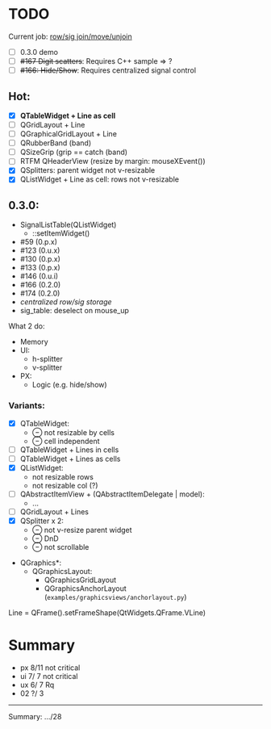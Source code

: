 # TODO

Current job: [row/sig join/move/unjoin](https://github.com/tieugene/iosc.py/milestone/11)

- [ ] 0.3.0 demo
- [ ] ~~#167 Digit scatters~~: Requires C++ sample => ?
- [ ] ~~#166: Hide/Show~~: Requires centralized signal control

## Hot:
- [x] **QTableWidget + Line as cell**
- [ ] QGridLayout + Line
- [ ] QGraphicalGridLayout + Line
- [ ] QRubberBand (band)
- [ ] QSizeGrip (grip == catch (band)
- [ ] RTFM QHeaderView (resize by margin: mouseXEvent())
- [x] QSplitters: parent widget not v-resizable
- [x] QListWidget + Line as cell: rows not v-resizable

## 0.3.0:

- SignalListTable(QListWidget)
  + ::setItemWidget()
-  #59 (0.p.x)
- #123 (0.u.x)
- #130 (0.p.x)
- #133 (0.p.x)
- #146 (0.u.i)
- #166 (0.2.0)
- #174 (0.2.0)
- *centralized row/sig storage*
- sig_table: deselect on mouse_up

What 2 do:
- Memory
- UI:
  + h-splitter
  + v-splitter
- PX:
  + Logic (e.g. hide/show)

### Variants:

- [x] QTableWidget:
  + &ominus; not resizable by cells
  + &ominus; cell independent
- [ ] QTableWidget + Lines in cells
- [ ] QTableWidget + Lines as cells
- [x] QListWidget:
  + not resizable rows
  + not resizable col (?)
- [ ] QAbstractItemView + (QAbstractItemDelegate | model):
  + ...
- [ ] QGridLayout + Lines
- [x] QSplitter x 2:
  + &ominus; not v-resize parent widget
  + &ominus; DnD
  + &ominus; not scrollable
- QGraphics*:
  + QGraphicsLayout:
    * QGraphicsGridLayout
    * QGraphicsAnchorLayout (`examples/graphicsviews/anchorlayout.py`)
  
Line = QFrame().setFrameShape(QtWidgets.QFrame.VLine)

# Summary

- px 8/11 not critical
- ui 7/ 7 not critical
- ux 6/ 7 Rq
- 02 ?/ 3
---
Summary: …/28
